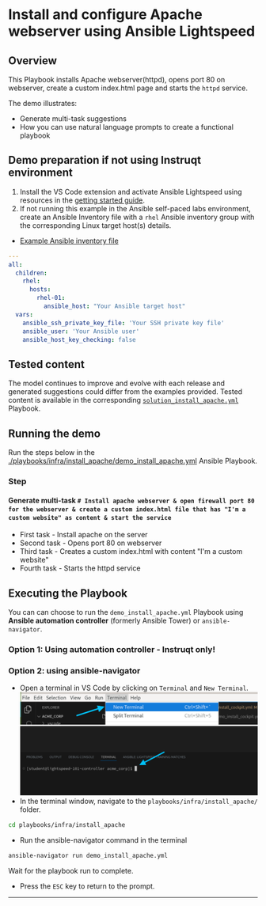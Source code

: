# Install and configure Apache webserver using Ansible Lightspeed

## Overview

This Playbook installs Apache webserver(httpd), opens port 80 on webserver, create a custom index.html page and starts the `httpd` service.  

The demo illustrates:

* Generate multi-task suggestions
* How you can use natural language prompts to create a functional playbook

## Demo preparation if not using Instruqt environment

1. Install the VS Code extension and activate Ansible Lightspeed using resources in the [getting started guide](../../../docs/getting_started.md).
2. If not running this example in the Ansible self-paced labs environment, create an Ansible Inventory file with a `rhel` Ansible inventory group with the corresponding Linux target host(s) details.

* [Example Ansible inventory file](./inventory/inventory.yml)

```yaml
---
all:
  children:
    rhel:
      hosts:
        rhel-01:
          ansible_host: "Your Ansible target host"
  vars:
    ansible_ssh_private_key_file: 'Your SSH private key file'
    ansible_user: 'Your Ansible user'
    ansible_host_key_checking: false
```

## Tested content

The model continues to improve and evolve with each release and generated suggestions could differ from the examples provided. Tested content is available in the corresponding [`solution_install_apache.yml`](./solution_install_apache.yml) Playbook.

## Running the demo

Run the steps below in the [./playbooks/infra/install_apache/demo_install_apache.yml](./demo_install_cockpit.yml) Ansible Playbook.

### Step

#### Generate multi-task `# Install apache webserver & open firewall port 80 for the webserver & create a custom index.html file that has "I'm a custom website" as content & start the service`

* First task - Install apache on the server
* Second task - Opens port 80 on webserver
* Third task - Creates a custom index.html with content "I'm a custom website"
* Fourth task - Starts the httpd service

## Executing the Playbook

You can can choose to run the `demo_install_apache.yml` Playbook using **Ansible automation controller** (formerly Ansible Tower) or  `ansible-navigator`.

### **Option 1: Using automation controller - Instruqt only!**

### **Option 2: using ansible-navigator**

* Open a terminal in VS Code by clicking on `Terminal` and `New Terminal`.
![vscode_open_terminal.png](../../../assets/img/vscode_open_terminal.png)
![vscode_terminal_window.png](../../../assets/img/vscode_terminal_window.png)
* In the terminal window, navigate to the `playbooks/infra/install_apache/` folder.

```bash
cd playbooks/infra/install_apache
```

* Run the ansible-navigator command in the terminal

```bash
ansible-navigator run demo_install_apache.yml
```

Wait for the playbook run to complete.

* Press the `ESC` key to return to the prompt.

---
